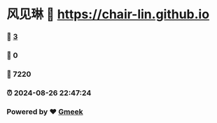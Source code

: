 # 风见琳 :link: https://chair-lin.github.io 
### :page_facing_up: [3](https://chair-lin.github.io/tag.html) 
### :speech_balloon: 0 
### :hibiscus: 7220 
### :alarm_clock: 2024-08-26 22:47:24 
### Powered by :heart: [Gmeek](https://github.com/Meekdai/Gmeek)
